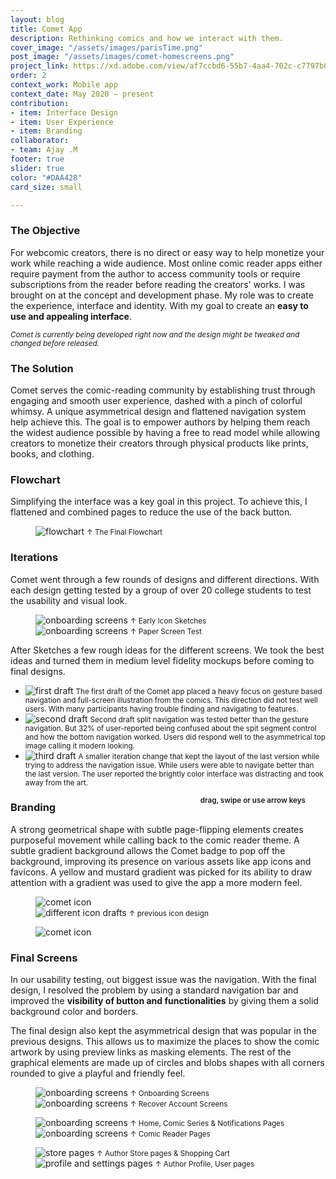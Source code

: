 ```yaml
---
layout: blog
title: Comet App
description: Rethinking comics and how we interact with them.
cover_image: "/assets/images/parisTime.png"
post_image: "/assets/images/comet-homescreens.png"
project_link: https://xd.adobe.com/view/af7ccbd6-55b7-4aa4-702c-c7797b0533eb-d94d/
order: 2
context_work: Mobile app
context_date: May 2020 – present
contribution:
- item: Interface Design
- item: User Experience
- item: Branding
collaborator:
- team: Ajay .M
footer: true
slider: true
color: "#DAA428"
card_size: small

---
```

### The Objective

For webcomic creators, there is no direct or easy way to help monetize your work while reaching a wide audience. Most online comic reader apps either require payment from the author to access community tools or require subscriptions from the reader before reading the creators' works. I was brought on at the concept and development phase. My role was to create the experience, interface and identity. With my goal to create an **easy to use and appealing interface**.

_<small>Comet is currently being developed right now and the design might be tweaked and changed before released.</small>_

### The Solution

Comet serves the comic-reading community by establishing trust through engaging and smooth user experience, dashed with a pinch of colorful whimsy.
A unique asymmetrical design and flattened navigation system help achieve this. The goal is to empower authors by helping them reach the widest audience possible by having a free to read model while allowing creators to monetize their creators through physical products like prints, books, and clothing.

### Flowchart

Simplifying the interface was a key goal in this project. To achieve this, I flattened and combined pages to reduce the use of the back button.

<figure> <img src="/assets/images/bc_phone1.png" alt="flowchart"> <small>↑ The Final Flowchart</small> </figure>

### Iterations

Comet went through a few rounds of designs and different directions. With each design getting tested by a group of over 20 college students to
test the usability and visual look.

<figure class="flexImages"> <div> <img src="/assets/images/bc_phone1.png" alt="onboarding screens"> <small>↑ Early Icon Sketches</small> </div> <div> <img src="/assets/images/bc_phone1.png" alt="onboarding screens"> <small>↑ Paper Screen Test</small> </div> </figure>

After Sketches a few rough ideas for the different screens. We took the best ideas and turned them in medium level fidelity mockups before coming to final designs.

<div class="glide spaceTop-xl">
<div class="glide__track" data-glide-el="track">
<ul class="glide__slides">
<li class="glide__slide">
<img src="/assets/images/bc_phone1.png" alt="first draft">
<small>The first draft of the Comet app placed a heavy focus on gesture based navigation and full-screen illustration from the comics. This direction did not test well users. With many participants having trouble finding and navigating to features.</small>
</li>
<li class="glide__slide">
<img src="/assets/images/bc_phone1.png" alt="second draft">
<small>Second draft split navigation was tested better than the gesture navigation. But 32% of user-reported being confused about the spit segment control and how the bottom navigation worked. Users did respond well to the asymmetrical top image calling it modern looking.</small>
</li>
<li class="glide__slide">
<img src="/assets/images/bc_phone1.png" alt="third draft">
<small>A smaller iteration change that kept the layout of the last version while trying to address the navigation issue. While users were able to navigate better than the last version. The user reported the brightly color interface was distracting and took away from the art.</small>
</li>
</ul>
</div>
<small style="text-align: right; color: var(--ink-6); font-weight: 600; float: right; margin-right: 2rem;">drag, swipe or use arrow keys</small>
</div>

### Branding

A strong geometrical shape with subtle page-flipping elements creates purposeful movement while calling back to the comic reader theme. A subtle gradient background allows the Comet badge to pop off the background, improving its presence on various assets like app icons and favicons. A yellow and mustard gradient was picked
for its ability to draw attention with a gradient was used to give the app a more modern feel.

<figure class="flexImages">
<img src="/assets/images/bc_phone1.png" alt="comet icon">
<div>
<img src="/assets/images/comet-icon.png" alt="different icon drafts">
<small>↑ previous icon design</small>
</div>
</figure>
<figure>
<img src="/assets/images/bc_phone1.png" alt="comet icon">
</figure>

### Final Screens

In our usability testing, out biggest issue was the navigation. With the final design, I resolved the problem by
using a standard navigation bar and improved the **visibility of button and functionalities** by giving them a solid
background color and borders.

The final design also kept the asymmetrical design that was popular in the previous designs. This allows us to maximize the places to show
the comic artwork by using preview links as masking elements. The rest of the graphical elements are made up of circles and blobs shapes with
all corners rounded to give a playful and friendly feel.

<figure class="flexImages">
<div>
<img src="/assets/images/bc_phone1.png" alt="onboarding screens">
<small>↑ Onboarding Screens</small>
</div>
<div>
<img src="/assets/images/bc_phone1.png" alt="onboarding screens">
<small>↑ Recover Account Screens</small>
</div>
</figure>
<figure class="flexImages">
<div>
<img src="/assets/images/bc_phone1.png" alt="onboarding screens">
<small>↑ Home, Comic Series & Notifications Pages</small>
</div>
<div>
<img src="/assets/images/bc_phone1.png" alt="onboarding screens">
<small>↑ Comic Reader Pages</small>
</div>
</figure>

<figure class="flexImages">
<div>
<img src="/assets/images/bc_phone1.png" alt="store pages">
<small>↑ Author Store pages & Shopping Cart</small>
</div>
<div>
<img src="/assets/images/comet-onboard-1.png" alt="profile and settings pages">
<small>↑ Author Profile, User pages</small>
</div>
</figure>

<!-- ### What we learned

After the release, we interviewed 30+ of our BlueStacks TV users from all over the world. Based on their feedback, most people found it easy to use and it helped newer streamers enter into the game streaming community. The following is a list of suggested improvements from our users:

Customize their stream to make it look more appealing to their viewers
Notify streamers when they receive a new follower
More detailed stream settings
Adjust mic, game, and system volume
Option to select which webcam and/or microphone to use

Comet is still in development -->

<script src="{{site.url}}/logic/glide.min.js"></script>
<script>
var slide = new Glide(".glide", {
perView: 2,
gap: 24,
focusAt: 'center',
keyboard: true,
rewind: true,
bound: true,
autoheight: true,
bound: 'true',
perTouch: 1,
touchRatio: 1,
focusAt: 'center',
peak: {
before: 0,
after: 0,
},
breakpoints: {
600: {
gap: 4,
peek: {
before: 0,
after: 48,
},
perView: 1,
}
},
}).mount();
</script>